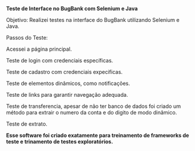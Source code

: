 **Teste de Interface no BugBank com Selenium e Java**

Objetivo:
Realizei testes na interface do BugBank utilizando Selenium e Java.

Passos do Teste:

Acessei a página principal.

Teste de login com credenciais específicas.

Teste de cadastro com credenciais expecificas.

Teste de elementos dinâmicos, como notificações.

Teste de links para garantir navegação adequada.

Teste de transferencia, apesar de não ter banco de dados foi criado um método para extrair o numero da conta e do digito de modo dinâmico.

Teste de extrato.


**Esse software foi criado exatamente para treinamento de frameworks de teste e trinamento de testes exploratórios.**
